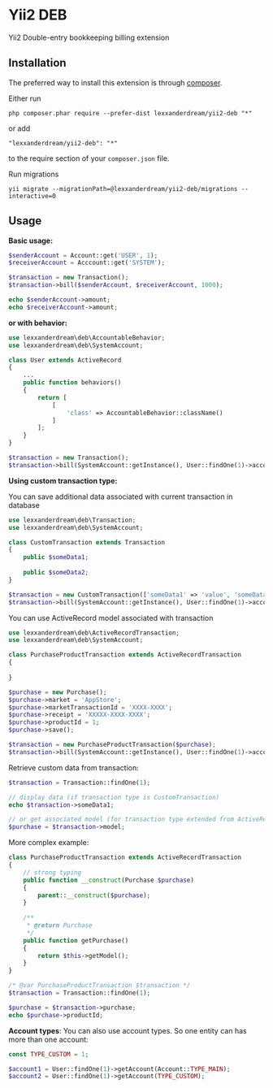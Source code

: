 Yii2 DEB
========
Yii2 Double-entry bookkeeping billing extension

Installation
------------

The preferred way to install this extension is through [composer](http://getcomposer.org/download/).

Either run

```
php composer.phar require --prefer-dist lexxanderdream/yii2-deb "*"
```

or add

```
"lexxanderdream/yii2-deb": "*"
```

to the require section of your `composer.json` file.


Run migrations
```
yii migrate --migrationPath=@lexxanderdream/yii2-deb/migrations --interactive=0
```

Usage
-----

**Basic usage:**

```php
$senderAccount = Account::get('USER', 1);
$receiverAccount = Acccount::get('SYSTEM');

$transaction = new Transaction();
$transaction->bill($senderAccount, $receiverAccount, 1000);

echo $senderAccount->amount;
echo $receiverAccount->amount;
```

**or with behavior:**

```php
use lexxanderdream\deb\AccountableBehavior;
use lexxanderdream\deb\SystemAccount;

class User extends ActiveRecord
{
    ...
    public function behaviors()
    {
        return [
            [
                'class' => AccountableBehavior::className()
            ]
        ];
    }
}

$transaction = new Transaction();
$transaction->bill(SystemAccount::getInstance(), User::findOne(1)->account, 1000);
```

**Using custom transaction type:**

You can save additional data associated with current transaction in database
```php
use lexxanderdream\deb\Transaction;
use lexxanderdream\deb\SystemAccount;

class CustomTransaction extends Transaction
{
    public $someData1;
    
    public $someData2;
}

$transaction = new CustomTransaction(['someData1' => 'value', 'someData2' => 1]);
$transaction->bill(SystemAccount::getInstance(), User::findOne(1)->account, 1000);
```

You can use ActiveRecord model associated with transaction
```php
use lexxanderdream\deb\ActiveRecordTransaction;
use lexxanderdream\deb\SystemAccount;

class PurchaseProductTransaction extends ActiveRecordTransaction
{
    
}

$purchase = new Purchase();
$purchase->market = 'AppStore';
$purchase->marketTransactionId = 'XXXX-XXXX';
$purchase->receipt = 'XXXXX-XXXX-XXXX';
$purchase->productId = 1;
$purchase->save();

$transaction = new PurchaseProductTransaction($purchase);
$transaction->bill(SystemAccount::getInstance(), User::findOne(1)->account, 1000);
```

Retrieve custom data from transaction:
```php
$transaction = Transaction::findOne(1);

// display data (if transaction type is CustomTransaction)
echo $transaction->someData1;

// or get associated model (for transaction type extended from ActiveRecordTransaction)
$purchase = $transaction->model;
```
More complex example:
```php
class PurchaseProductTransaction extends ActiveRecordTransaction
{
    // strong typing
    public function __construct(Purchase $purchase)
    {
        parent::__construct($purchase);
    }
    
    /**
     * @return Purchase
     */
    public function getPurchase()
    {
        return $this->getModel();
    }
}

/* @var PurchaseProductTransaction $transaction */
$transaction = Transaction::findOne(1);

$purchase = $transaction->purchase;
echo $purchase->productId;
```

**Account types**:
You can also use account types. So one entity can has more than one account:
```php
const TYPE_CUSTOM = 1;

$account1 = User::findOne(1)->getAccount(Account::TYPE_MAIN);
$account2 = User::findOne(1)->getAccount(TYPE_CUSTOM);
```
